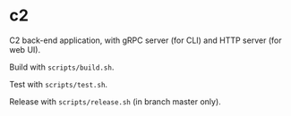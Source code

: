 # c2

C2 back-end application, with gRPC server (for CLI) and HTTP server (for web UI). 

Build with `scripts/build.sh`.

Test with `scripts/test.sh`.

Release with `scripts/release.sh` (in branch master only).

